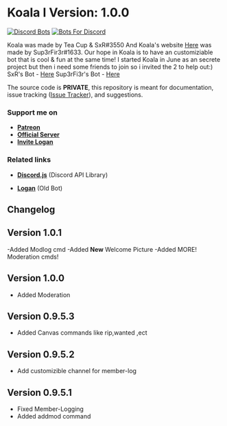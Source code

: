 # Koala l Version: 1.0.0

[![Discord Bots](https://discordbots.org/api/widget/453601455698608139.svg)](https://discordbots.org/bot/453601455698608139)
[![Bots For Discord](https://botsfordiscord.com/api/v1/bots/453601455698608139/embed?theme=dark)](https://botsfordiscord.com/bot/453601455698608139)

Koala  was made by Tea Cup & SxR#3550 And Koala's website [Here](https://koala.glitch.me/) was made by Sup3rFir3r#1633.
Our hope in Koala is to have an customiziable bot that is cool & fun at the same time!
I started Koala in June as an secrete project but then i need some friends to join so i invited the 2 to help out:)
SxR's Bot - [Here](https://discordbots.org/bot/453235434172973056) 
Sup3rFi3r's Bot - [Here](https://discordbots.org/bot/435601248323108884)

The source code is **PRIVATE**, this repository is meant for documentation, issue tracking ([Issue Tracker](https://github.com/HunterWilson56/koala/issues)), and suggestions.

### Support me on

- **[Patreon](https://www.patreon.com/koaladiscord)**
- **[Official Server](https://discord.gg/hnP9qBW)**
- **[Invite Logan](https://koala.glitch.me/invite)**

### Related links

- **[Discord.js](https://github.com/hydrabolt/discord.js)** (Discord API Library)

- **[Logan](https://github.com/HunterWilson56/Logan-Bot)** (Old Bot)

## Changelog 
## Version 1.0.1
-Added Modlog cmd
-Added **New** Welcome Picture
-Added MORE! Moderation cmds!

## Version 1.0.0
- Added Moderation

## Version 0.9.5.3
- Added Canvas commands like rip,wanted ,ect

## Version 0.9.5.2
- Add customizible channel for member-log

## Version 0.9.5.1
- Fixed Member-Logging
- Added addmod command
